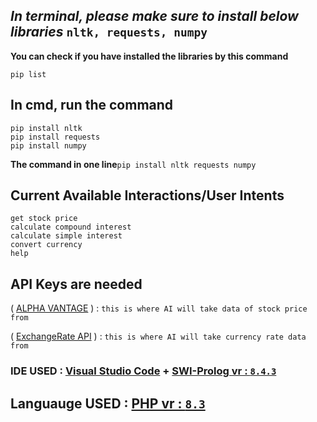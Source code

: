 ## **_In terminal, please make sure to install below libraries_** `nltk, requests, numpy`

**You can check if you have installed the libraries by this command**

```
pip list
```

## **In cmd, run the command**

```
pip install nltk
pip install requests
pip install numpy
```

**The command in one line**`pip install nltk requests numpy`

## Current Available Interactions/User Intents

```
get stock price
calculate compound interest
calculate simple interest
convert currency
help
```

## API Keys are needed

( [ALPHA VANTAGE](https://www.alphavantage.co/support/#api-key) ) : `this is where AI will take data of stock price from`

( [ExchangeRate API](https://console.fastforex.io/auth/signin) ) : `this is where AI will take currency rate data from`

### **IDE USED** : [Visual Studio Code](https://code.visualstudio.com/download) + [SWI-Prolog vr : `8.4.3`](https://www.swi-prolog.org/download/stable/bin/swipl-8.4.3-1.x64.exe.envelope)

## **Languauge USED** : [PHP vr : `8.3`](https://www.php.net/)

